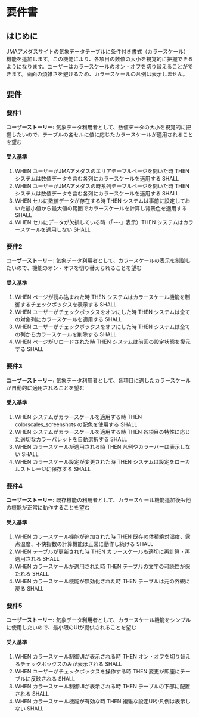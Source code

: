 # 要件書

## はじめに

JMAアメダスサイトの気象データテーブルに条件付き書式（カラースケール）機能を追加します。この機能により、各項目の数値の大小を視覚的に把握できるようになります。ユーザーはカラースケールのオン・オフを切り替えることができます。画面の煩雑さを避けるため、カラースケールの凡例は表示しません。

## 要件

### 要件1

**ユーザーストーリー:** 気象データ利用者として、数値データの大小を視覚的に把握したいので、テーブルの各セルに値に応じたカラースケールが適用されることを望む

#### 受入基準

1. WHEN ユーザーがJMAアメダスのエリアテーブルページを開いた時 THEN システムは数値データを含む各列にカラースケールを適用する SHALL
2. WHEN ユーザーがJMAアメダスの時系列テーブルページを開いた時 THEN システムは数値データを含む各列にカラースケールを適用する SHALL
3. WHEN セルに数値データが存在する時 THEN システムは事前に設定しておいた最小値から最大値の範囲でカラースケールを計算し背景色を適用する SHALL
4. WHEN セルにデータが欠損している時（「---」表示）THEN システムはカラースケールを適用しない SHALL

### 要件2

**ユーザーストーリー:** 気象データ利用者として、カラースケールの表示を制御したいので、機能のオン・オフを切り替えられることを望む

#### 受入基準

1. WHEN ページが読み込まれた時 THEN システムはカラースケール機能を制御するチェックボックスを表示する SHALL
2. WHEN ユーザーがチェックボックスをオンにした時 THEN システムは全ての対象列にカラースケールを適用する SHALL
3. WHEN ユーザーがチェックボックスをオフにした時 THEN システムは全ての列からカラースケールを削除する SHALL
4. WHEN ページがリロードされた時 THEN システムは前回の設定状態を復元する SHALL

### 要件3

**ユーザーストーリー:** 気象データ利用者として、各項目に適したカラースケールが自動的に適用されることを望む

#### 受入基準

1. WHEN システムがカラースケールを適用する時 THEN colorscales_screenshots の配色を使用する SHALL
2. WHEN システムがカラースケールを適用する時 THEN 各項目の特性に応じた適切なカラーパレットを自動選択する SHALL
3. WHEN カラースケールが適用される時 THEN 凡例やカラーバーは表示しない SHALL
4. WHEN カラースケール設定が変更された時 THEN システムは設定をローカルストレージに保存する SHALL

### 要件4

**ユーザーストーリー:** 既存機能の利用者として、カラースケール機能追加後も他の機能が正常に動作することを望む

#### 受入基準

1. WHEN カラースケール機能が追加された時 THEN 既存の体積絶対湿度、露点温度、不快指数の計算機能は正常に動作し続ける SHALL
2. WHEN テーブルが更新された時 THEN カラースケールも適切に再計算・再適用される SHALL
3. WHEN カラースケールが適用された時 THEN テーブルの文字の可読性が保たれる SHALL
4. WHEN カラースケール機能が無効化された時 THEN テーブルは元の外観に戻る SHALL

### 要件5

**ユーザーストーリー:** 気象データ利用者として、カラースケール機能をシンプルに使用したいので、最小限のUIが提供されることを望む

#### 受入基準

1. WHEN カラースケール制御UIが表示される時 THEN オン・オフを切り替えるチェックボックスのみが表示される SHALL
2. WHEN ユーザーがチェックボックスを操作する時 THEN 変更が即座にテーブルに反映される SHALL
3. WHEN カラースケール制御UIが表示される時 THEN テーブルの下部に配置される SHALL
4. WHEN カラースケール機能が有効な時 THEN 複雑な設定UIや凡例は表示しない SHALL
